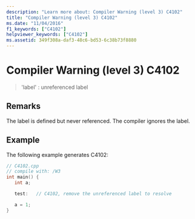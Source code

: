 ```yaml
---
description: "Learn more about: Compiler Warning (level 3) C4102"
title: "Compiler Warning (level 3) C4102"
ms.date: "11/04/2016"
f1_keywords: ["C4102"]
helpviewer_keywords: ["C4102"]
ms.assetid: 349f308a-daf3-48c6-bd53-6c38b73f8880
---
```

# Compiler Warning (level 3) C4102

> 'label' : unreferenced label

## Remarks

The label is defined but never referenced. The compiler ignores the label.

## Example

The following example generates C4102:

```cpp
// C4102.cpp
// compile with: /W3
int main() {
   int a;

   test:   // C4102, remove the unreferenced label to resolve

   a = 1;
}
```
